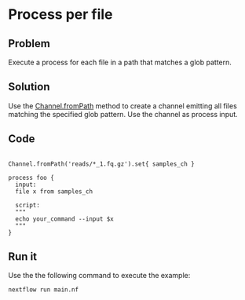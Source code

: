 # Process per file  

## Problem 

Execute a process for each file in a path that matches a glob pattern. 

## Solution

Use the [Channel.fromPath](https://www.nextflow.io/docs/latest/channel.html#frompath) method to create a channel emitting all files matching 
the specified glob pattern. Use the channel as process input. 


## Code 

```nextflow

Channel.fromPath('reads/*_1.fq.gz').set{ samples_ch }

process foo {
  input:
  file x from samples_ch
  
  script:
  """
  echo your_command --input $x
  """
}
```


## Run it 

Use the the following command to execute the example:

    nextflow run main.nf


